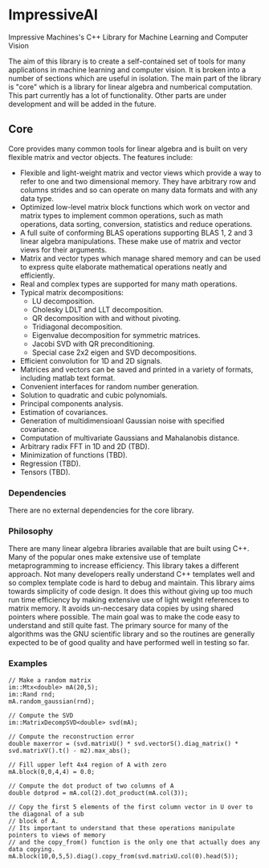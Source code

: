 # ImpressiveAI
Impressive Machines's C++ Library for Machine Learning and Computer Vision

The aim of this library is to create a self-contained set of tools for many applications in machine learning and computer vision. It is broken into a number of sections which are useful in isolation. The main part of the library is "core" which is a library for linear algebra and numberical computation. This part currently has a lot of functionality. Other parts are under development and will be added in the future.

## Core
Core provides many common tools for linear algebra and is built on very flexible matrix and vector objects. The features include:

* Flexible and light-weight matrix and vector views which provide a way to refer to one and two dimensional memory. They have arbitrary row and columns strides and so can operate on many data formats and with any data type.
* Optimized low-level matrix block functions which work on vector and matrix types to implement common operations, such as math operations, data sorting, conversion, statistics and reduce operations.
* A full suite of conforming BLAS operations supporting BLAS 1, 2 and 3 linear algebra manipulations. These make use of matrix and vector views for their arguments.
* Matrix and vector types which manage shared memory and can be used to express quite elaborate mathematical operations neatly and efficiently.
* Real and complex types are supported for many math operations.
* Typical matrix decompositions:
    * LU decomposition.
    * Cholesky LDLT and LLT decomposition.
    * QR decomposition with and without pivoting.
    * Tridiagonal decomposition.
    * Eigenvalue decomposition for symmetric matrices.
    * Jacobi SVD with QR preconditioning.
    * Special case 2x2 eigen and SVD decompositions.
* Efficient convolution for 1D and 2D signals.
* Matrices and vectors can be saved and printed in a variety of formats, including matlab text format.
* Convenient interfaces for random number generation.
* Solution to quadratic and cubic polynomials.
* Principal components analysis.
* Estimation of covariances.
* Generation of multidimensioanl Gaussian noise with specified covariance.
* Computation of multivariate Gaussians and Mahalanobis distance.
* Arbitrary radix FFT in 1D and 2D (TBD).
* Minimization of functions (TBD).
* Regression (TBD).
* Tensors (TBD).

### Dependencies
There are no external dependencies for the core library.

### Philosophy
There are many linear algebra libraries available that are built using C++. Many of the popular ones make extensive use of template metaprogramming to increase efficiency. This library takes a different approach. Not many developers really understand C++ templates well and so complex template code is hard to debug and maintain. This library aims towards simplicity of code design. It does this without giving up too much run time efficiency by making extensive use of light weight references to matrix memory. It avoids un-neccesary data copies by using shared pointers where possible. The main goal was to make the code easy to understand and still quite fast. The primary source for many of the algorithms was the GNU scientific library and so the routines are generally expected to be of good quality and have performed well in testing so far.

### Examples
    // Make a random matrix
    im::Mtx<double> mA(20,5);
    im::Rand rnd;
    mA.random_gaussian(rnd);

    // Compute the SVD
    im::MatrixDecompSVD<double> svd(mA);

    // Compute the reconstruction error
    double maxerror = (svd.matrixU() * svd.vectorS().diag_matrix() * svd.matrixV().t() - m2).max_abs();

    // Fill upper left 4x4 region of A with zero
    mA.block(0,0,4,4) = 0.0;

    // Compute the dot product of two columns of A
    double dotprod = mA.col(2).dot_product(mA.col(3));
    
    // Copy the first 5 elements of the first column vector in U over to the diagonal of a sub
    // block of A.
    // Its important to understand that these operations manipulate pointers to views of memory
    // and the copy_from() function is the only one that actually does any data copying.
    mA.block(10,0,5,5).diag().copy_from(svd.matrixU.col(0).head(5));


